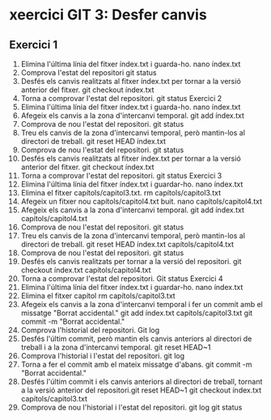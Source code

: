 
# xeercici GIT 3: Desfer canvis
## Exercici 1
1. Elimina l'última línia del fitxer índex.txt i guarda-ho.
nano índex.txt
2. Comprova l'estat del repositori
git status
3. Desfés els canvis realitzats al fitxer índex.txt per tornar a la versió anterior del fitxer.
git checkout índex.txt
4. Torna a comprovar l'estat del repositori.
git status
Exercici 2
1. Elimina l'última línia del fitxer índex.txt i guarda-ho.
nano índex.txt
2. Afegeix els canvis a la zona d'intercanvi temporal.
git add índex.txt
3. Comprova de nou l'estat del repositori.
git status
4. Treu els canvis de la zona d'intercanvi temporal, però mantin-los al directori de treball.
git reset HEAD índex.txt
5. Comprova de nou l'estat del repositori.
git status
6. Desfés els canvis realitzats al fitxer índex.txt per tornar a la versió anterior del fitxer.
git checkout índex.txt
7. Torna a comprovar l'estat del repositori.
git status
Exercici 3
1. Elimina l'última línia del fitxer índex.txt i guardar-ho.
nano índex.txt
2. Elimina el fitxer capítols/capitol3.txt.
rm capítols/capitol3.txt
3. Afegeix un fitxer nou capítols/capitol4.txt buit.
nano capítols/capitol4.txt
4. Afegeix els canvis a la zona d'intercanvi temporal.
git add índex.txt capítols/capitol4.txt
5. Comprova de nou l'estat del repositori.
git status
6. Treu els canvis de la zona d'intercanvi temporal, però mantin-los al directori de treball.
git reset HEAD índex.txt capítols/capitol4.txt
7. Comprova de nou l'estat del repositori.
git status
8. Desfés els canvis realitzats per tornar a la versió del repositori.
git checkout índex.txt capítols/capitol4.txt
9. Torna a comprovar l'estat del repositori.
Git status
Exercici 4
1. Elimina l'última línia del fitxer índex.txt i guardar-ho.
nano índex.txt
2. Elimina el fitxer capítol
rm capítols/capitol3.txt
3. Afegeix els canvis a la zona d'intercanvi temporal i fer un commit amb el missatge "Borrat
accidental."
git add índex.txt capítols/capitol3.txt
git commit -m "Borrat accidental."
4. Comprova l'historial del repositori.
Git log
5. Desfés l'últim commit, però mantin els canvis anteriors al directori de treball i a la zona
d'intercanvi temporal.
git reset HEAD~1
6. Comprova l'historial i l'estat del repositori.
git log
7. Torna a fer el commit amb el mateix missatge d'abans.
git commit -m "Borrat accidental."
8. Desfés l'últim commit i els canvis anteriors al directori de treball, tornant a la versió anterior
del repositori.git reset HEAD~1
git checkout índex.txt capítols/capitol3.txt
9. Comprova de nou l'historial i l'estat del repositori.
git log
git status
